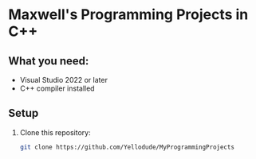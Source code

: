 # Maxwell's Programming Projects in C++

## What you need:
- Visual Studio 2022 or later
- C++ compiler installed

## Setup
1. Clone this repository:
   ```bash
   git clone https://github.com/Yellodude/MyProgrammingProjects
